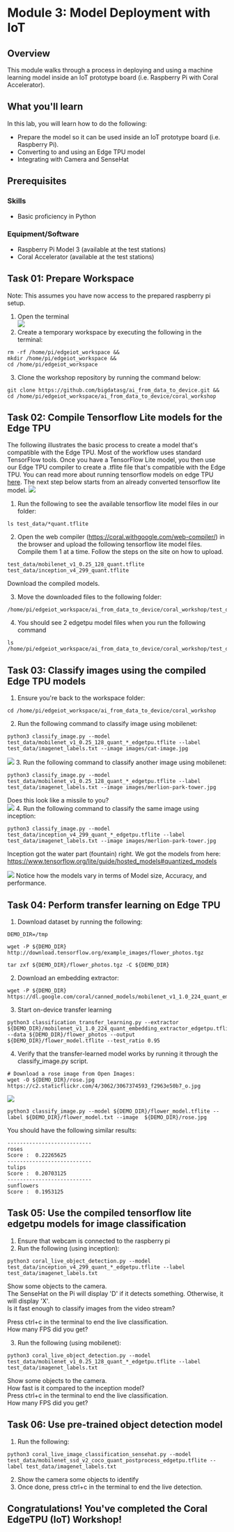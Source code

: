 # Module 3: Model Deployment with IoT
## Overview
This module walks through a process in deploying and using a machine learning model inside an IoT prototype board (i.e. Raspberry Pi with Coral Accelerator).

## What you'll learn
In this lab, you will learn how to do the following:
- Prepare the model so it can be used inside an IoT prototype board (i.e. Raspberry Pi).
- Converting to and using an Edge TPU model 
- Integrating with Camera and SenseHat

## Prerequisites

### Skills
- Basic proficiency in Python

### Equipment/Software
- Raspberry Pi Model 3 (available at the test stations)
- Coral Accelerator (available at the test stations)

## Task 01: Prepare Workspace
Note: This assumes you have now access to the prepared raspberry pi setup.
1. Open the terminal    
![](assets/pi_terminal.png)
2. Create a temporary workspace by executing the following in the terminal:
```
rm -rf /home/pi/edgeiot_workspace && 
mkdir /home/pi/edgeiot_workspace && 
cd /home/pi/edgeiot_workspace
```
3. Clone the workshop repository by running the command below:
```
git clone https://github.com/bigdatasg/ai_from_data_to_device.git &&
cd /home/pi/edgeiot_workspace/ai_from_data_to_device/coral_workshop
```

## Task 02: Compile Tensorflow Lite models for the Edge TPU
The following illustrates the basic process to create a model that's compatible with the Edge TPU. Most of the workflow uses standard TensorFlow tools. Once you have a TensorFlow Lite model, you then use our Edge TPU compiler to create a .tflite file that's compatible with the Edge TPU. You can read more about running tensorflow models on edge TPU [here](https://coral.withgoogle.com/docs/edgetpu/models-intro/). The next step below starts from an already converted tensorflow lite model.
![](assets/edgetpu-model-prep-process.png)

1. Run the following to see the available tensorflow lite model files in our folder:    
```
ls test_data/*quant.tflite
```

2. Open the web compiler (https://coral.withgoogle.com/web-compiler/) in the browser and upload the following tensorflow lite model files. Compile them 1 at a time. Follow the steps on the site on how to upload.
```
test_data/mobilenet_v1_0.25_128_quant.tflite
test_data/inception_v4_299_quant.tflite
```
Download the compiled models. 

3. Move the downloaded files to the following folder:
```
/home/pi/edgeiot_workspace/ai_from_data_to_device/coral_workshop/test_data
```
4. You should see 2 edgetpu model files when you run the following command
```
ls /home/pi/edgeiot_workspace/ai_from_data_to_device/coral_workshop/test_data/*v{1,4}*edgetpu.tflite
```

## Task 03: Classify images using the compiled Edge TPU models
1. Ensure you're back to the workspace folder:
```
cd /home/pi/edgeiot_workspace/ai_from_data_to_device/coral_workshop
```
2. Run the following command to classify image using mobilenet:
```
python3 classify_image.py --model test_data/mobilenet_v1_0.25_128_quant_*_edgetpu.tflite --label test_data/imagenet_labels.txt --image images/cat-image.jpg    
```
![](assets/cat-image.png)
3. Run the following command to classify another image using mobilenet:
```
python3 classify_image.py --model test_data/mobilenet_v1_0.25_128_quant_*_edgetpu.tflite --label test_data/imagenet_labels.txt --image images/merlion-park-tower.jpg
```    
Does this look like a missile to you?    
![](assets/merlion-park-tower.png)
4. Run the following command to classify the same image using inception:
```
python3 classify_image.py --model test_data/inception_v4_299_quant_*_edgetpu.tflite --label test_data/imagenet_labels.txt --image images/merlion-park-tower.jpg
```    
Inception got the water part (fountain) right. We got the models from here: https://www.tensorflow.org/lite/guide/hosted_models#quantized_models

![](assets/quantized-models.png)
Notice how the models vary in terms of Model size, Accuracy, and performance.

## Task 04: Perform transfer learning on Edge TPU
1. Download dataset by running the following:
```
DEMO_DIR=/tmp
```
```
wget -P ${DEMO_DIR} http://download.tensorflow.org/example_images/flower_photos.tgz
```
```
tar zxf ${DEMO_DIR}/flower_photos.tgz -C ${DEMO_DIR}
```
2. Download an embedding extractor:
```
wget -P ${DEMO_DIR} https://dl.google.com/coral/canned_models/mobilenet_v1_1.0_224_quant_embedding_extractor_edgetpu.tflite
```
3. Start on-device transfer learning
```
python3 classification_transfer_learning.py --extractor ${DEMO_DIR}/mobilenet_v1_1.0_224_quant_embedding_extractor_edgetpu.tflite --data ${DEMO_DIR}/flower_photos --output ${DEMO_DIR}/flower_model.tflite --test_ratio 0.95
```

4. Verify that the transfer-learned model works by running it through the classify_image.py script.
```
# Download a rose image from Open Images:
wget -O ${DEMO_DIR}/rose.jpg https://c2.staticflickr.com/4/3062/3067374593_f2963e50b7_o.jpg
```    
![](assets/rose.png)
```
python3 classify_image.py --model ${DEMO_DIR}/flower_model.tflite --label ${DEMO_DIR}/flower_model.txt --image  ${DEMO_DIR}/rose.jpg
```

You should have the following similar results:    
```
---------------------------
roses
Score :  0.22265625
---------------------------
tulips
Score :  0.20703125
---------------------------
sunflowers
Score :  0.1953125
```
## Task 05: Use the compiled tensorflow lite edgetpu models for image classification    
1. Ensure that webcam is connected to the raspberry pi
2. Run the following (using inception):
```
python3 coral_live_object_detection.py --model test_data/inception_v4_299_quant_*_edgetpu.tflite --label test_data/imagenet_labels.txt
```
Show some objects to the camera.    
The SenseHat on the Pi will display 'D' if it detects something. Otherwise, it will display 'X'.    
Is it fast enough to classify images from the video stream?

Press ctrl+c in the terminal to end the live classification.    
How many FPS did you get?

3. Run the following (using mobilenet):
```
python3 coral_live_object_detection.py --model test_data/mobilenet_v1_0.25_128_quant_*_edgetpu.tflite --label test_data/imagenet_labels.txt
```
Show some objects to the camera.  
How fast is it compared to the inception model?    
Press ctrl+c in the terminal to end the live classification.    
How many FPS did you get?      

## Task 06: Use pre-trained object detection model
1. Run the following:
```
python3 coral_live_image_classification_sensehat.py --model test_data/mobilenet_ssd_v2_coco_quant_postprocess_edgetpu.tflite --label test_data/imagenet_labels.txt
```
2. Show the camera some objects to identify
3. Once done, press ctrl+c in the terminal to end the live detection.

## Congratulations! You've completed the Coral EdgeTPU (IoT) Workshop!



